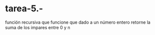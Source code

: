 # tarea-5.-
función recursiva que funcione que dado a un número entero retorne la suma de los impares entre 0 y n
